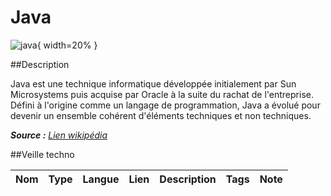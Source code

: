 # Java

![java](https://upload.wikimedia.org/wikipedia/fr/thumb/2/2e/Java_Logo.svg/550px-Java_Logo.svg.png){ width=20% }

 
##Description

Java est une technique informatique développée initialement par Sun Microsystems puis acquise par Oracle à la suite du rachat de l'entreprise. Défini à l'origine comme un langage de programmation, Java a évolué pour devenir un ensemble cohérent d'éléments techniques et non techniques.

 _**Source :** [Lien wikipédia](https://fr.wikipedia.org/wiki/Java_(technique))_

##Veille techno

Nom  | Type  | Langue | Lien | Description | Tags | Note
------|-------|--------|------|-------------|------|------
